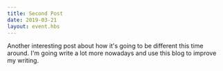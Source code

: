 ```yaml
---
title: Second Post
date: 2019-03-21
layout: event.hbs
---
```


Another interesting post about how it's going to be different this time around. I'm going write a lot more nowadays and use this blog to improve my writing.
